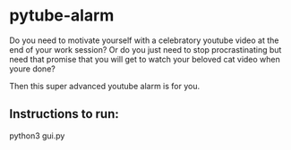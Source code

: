 # pytube-alarm

Do you need to motivate yourself with a celebratory youtube video at the end of your work session? Or do you just need to stop procrastinating but need that promise that you will get to watch your beloved cat video when youre done?

Then this super advanced youtube alarm is for you.

## Instructions to run:
python3 gui.py 
